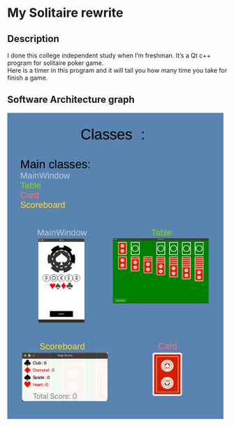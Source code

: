 # My Solitaire rewrite
## Description

I done this college independent study when I’m freshman. It’s a Qt c++ program for solitaire poker game.</br>
Here is a timer in this program and it will tall you how many time you take for finish a game.

## Software Architecture graph
<img src="./Readme_graph/classes.jpg" data-canonical-src="./classes.jpg" with=630 height=700/>


